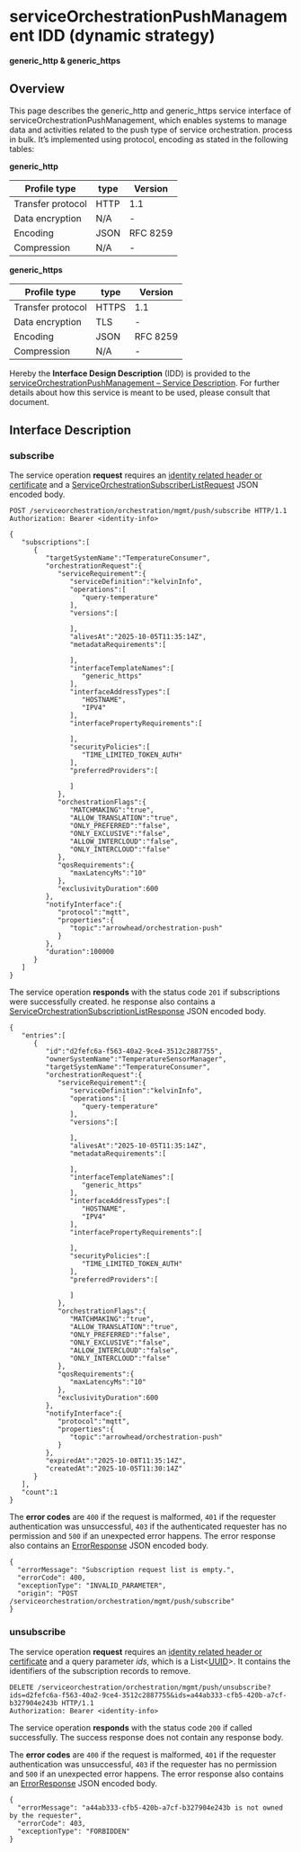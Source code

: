 # serviceOrchestrationPushManagement IDD (dynamic strategy)
**generic_http & generic_https**

## Overview

This page describes the generic_http and generic_https service interface of serviceOrchestrationPushManagement, which enables systems to manage data and activities related to the push type of service orchestration.
process in bulk. It’s implemented using protocol, encoding as stated in the following tables:

**generic_http**

Profile type | type | Version
--- | --- | ---
Transfer protocol | HTTP | 1.1
Data encryption | N/A | -
Encoding | JSON | RFC 8259
Compression | N/A | -

**generic_https**

Profile type | type | Version
--- | --- | ---
Transfer protocol | HTTPS | 1.1
Data encryption | TLS | -
Encoding | JSON | RFC 8259
Compression | N/A | -

Hereby the **Interface Design Description** (IDD) is provided to the [serviceOrchestrationPushManagement – Service Description](../../assets/sd/5_0_0/service-orchestration-push-management_sd.pdf). For further details about how this service is meant to be used, please consult that document.

## Interface Description

### subscribe

The service operation **request** requires an [identity related header or certificate](../authentication_policy.md/#http) and a [ServiceOrchestrationSubscriberListRequest](../data-models/service-orchestration-subscriber-list-request.md) JSON encoded body.

```
POST /serviceorchestration/orchestration/mgmt/push/subscribe HTTP/1.1
Authorization: Bearer <identity-info>

{
   "subscriptions":[
      {
         "targetSystemName":"TemperatureConsumer",
         "orchestrationRequest":{
            "serviceRequirement":{
               "serviceDefinition":"kelvinInfo",
               "operations":[
                  "query-temperature"
               ],
               "versions":[
                  
               ],
               "alivesAt":"2025-10-05T11:35:14Z",
               "metadataRequirements":[
                  
               ],
               "interfaceTemplateNames":[
                  "generic_https"
               ],
               "interfaceAddressTypes":[
                  "HOSTNAME",
                  "IPV4"
               ],
               "interfacePropertyRequirements":[
                  
               ],
               "securityPolicies":[
                  "TIME_LIMITED_TOKEN_AUTH"
               ],
               "preferredProviders":[
                  
               ]
            },
            "orchestrationFlags":{
               "MATCHMAKING":"true",
               "ALLOW_TRANSLATION":"true",
               "ONLY_PREFERRED":"false",
               "ONLY_EXCLUSIVE":"false",
               "ALLOW_INTERCLOUD":"false",
               "ONLY_INTERCLOUD":"false"
            },
            "qosRequirements":{
               "maxLatencyMs":"10"
            },
            "exclusivityDuration":600
         },
         "notifyInterface":{
            "protocol":"mqtt",
            "properties":{
               "topic":"arrowhead/orchestration-push"
            }
         },
         "duration":100000
      }
   ]
}
```

The service operation **responds** with the status code `201` if subscriptions were successfully created. he response also contains a [ServiceOrchestrationSubscriptionListResponse](../data-models/service-orchestration-subscription-list-response.md) JSON encoded body.

```
{
   "entries":[
      {
         "id":"d2fefc6a-f563-40a2-9ce4-3512c2887755",
         "ownerSystemName":"TemperatureSensorManager",
         "targetSystemName":"TemperatureConsumer",
         "orchestrationRequest":{
            "serviceRequirement":{
               "serviceDefinition":"kelvinInfo",
               "operations":[
                  "query-temperature"
               ],
               "versions":[
                  
               ],
               "alivesAt":"2025-10-05T11:35:14Z",
               "metadataRequirements":[
                  
               ],
               "interfaceTemplateNames":[
                  "generic_https"
               ],
               "interfaceAddressTypes":[
                  "HOSTNAME",
                  "IPV4"
               ],
               "interfacePropertyRequirements":[
                  
               ],
               "securityPolicies":[
                  "TIME_LIMITED_TOKEN_AUTH"
               ],
               "preferredProviders":[
                  
               ]
            },
            "orchestrationFlags":{
               "MATCHMAKING":"true",
               "ALLOW_TRANSLATION":"true",
               "ONLY_PREFERRED":"false",
               "ONLY_EXCLUSIVE":"false",
               "ALLOW_INTERCLOUD":"false",
               "ONLY_INTERCLOUD":"false"
            },
            "qosRequirements":{
               "maxLatencyMs":"10"
            },
            "exclusivityDuration":600
         },
         "notifyInterface":{
            "protocol":"mqtt",
            "properties":{
               "topic":"arrowhead/orchestration-push"
            }
         },
         "expiredAt":"2025-10-08T11:35:14Z",
         "createdAt":"2025-10-05T11:30:14Z"
      }
   ],
   "count":1
}
```

The **error codes** are `400` if the request is malformed, `401` if the requester authentication was unsuccessful,
`403` if the authenticated requester has no permission and
`500` if an unexpected error happens. The error response also contains an
[ErrorResponse](../data-models/error-response.md) JSON encoded body.

```
{
  "errorMessage": "Subscription request list is empty.",
  "errorCode": 400,
  "exceptionType": "INVALID_PARAMETER",
  "origin": "POST /serviceorchestration/orchestration/mgmt/push/subscribe"
}
```
### unsubscribe

The service operation **request** requires an [identity related header or certificate](../authentication_policy.md/#http) and a query parameter _ids_, which is a List<[UUID](../primitives.md#uuid)>. It contains the identifiers of the subscription records to remove.

```
DELETE /serviceorchestration/orchestration/mgmt/push/unsubscribe?ids=d2fefc6a-f563-40a2-9ce4-3512c2887755&ids=a44ab333-cfb5-420b-a7cf-b327904e243b HTTP/1.1
Authorization: Bearer <identity-info>
```
The service operation **responds** with the status code `200` if called successfully. The success response does not contain any response body.

The **error codes** are `400` if the request is malformed, `401` if the requester authentication was unsuccessful, `403` if the requester has no permission and `500` if an unexpected error happens. The error response also contains an [ErrorResponse](../data-models/error-response.md) JSON encoded body.

```
{
  "errorMessage": "a44ab333-cfb5-420b-a7cf-b327904e243b is not owned by the requester",
  "errorCode": 403,
  "exceptionType": "FORBIDDEN"
}
```